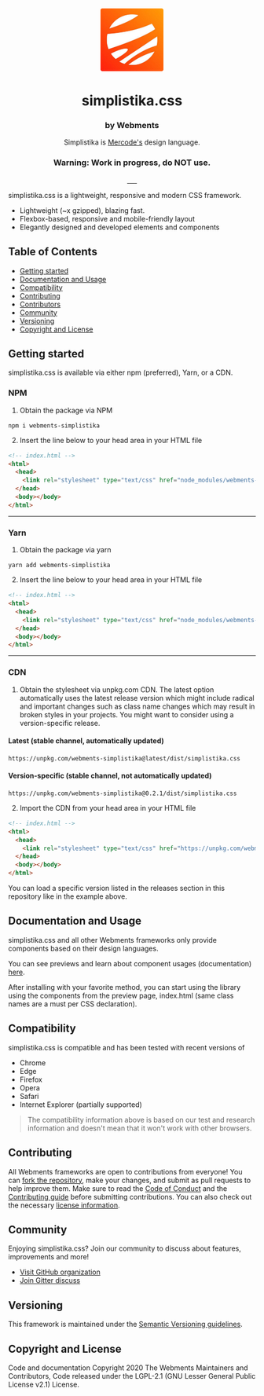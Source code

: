 <p align="center">
  <img alt="simplistika.css icon" src="assets/icon.png" width="130px"/>
  <h1 align="center">simplistika.css</h1>
</p>

<h3 align="center">by Webments</h3>
<p align="center">Simplistika is <a href="https://github.com/Mercode">Mercode's</a> design language.</p>
<h3 align="center">Warning: Work in progress, do NOT use.</h3>

<p align="center">
  <a aria-label="npm" href="https://www.npmjs.com/package/webments-simplistika">
    <img src="https://img.shields.io/npm/v/webments-simplistika" alt="">
  </a>
    <a aria-label="npm bundle size" href="https://www.npmjs.com/package/webments-simplistika">
    <img src="https://img.shields.io/bundlephobia/minzip/webments-simplistika" alt="">
  </a>
  <a aria-label="github releases" href="https://github.com/Webments/simplistika.css/releases">
    <img src="https://img.shields.io/github/v/release/webments/simplistika.css" alt="">
  </a>
    <a aria-label="npm downloads" href="https://www.npmjs.com/package/webments-simplistika">
    <img src="https://img.shields.io/npm/dt/webments-simplistika" alt="">
  </a>
    <a aria-label="license" href="https://github.com/Webments/simplistika.css/blob/master/LICENSE">
    <img src="https://img.shields.io/github/license/webments/simplistika.css" alt="">
  </a>
    <a aria-label="gitter" href="https://gitter.im/Webments/community?utm_source=badge&utm_medium=badge&utm_campaign=pr-badge">
     <img src="https://badges.gitter.im/Webments/community.svg" alt="">
  </a>
</p>

simplistika.css is a lightweight, responsive and modern CSS framework.

- Lightweight (~x gzipped), blazing fast.
- Flexbox-based, responsive and mobile-friendly layout
- Elegantly designed and developed elements and components

## Table of Contents
- [Getting started](#gettingstarted)
- [Documentation and Usage](#usage)
- [Compatibility](#compatibility)
- [Contributing](#contributing)
- [Contributors](#contributors)
- [Community](#community)
- [Versioning](#versioning)
- [Copyright and License](#license)

## <a name="gettingstarted"></a>Getting started
simplistika.css is available via either npm (preferred), Yarn, or a CDN.

### NPM

1. Obtain the package via NPM

```shell
npm i webments-simplistika
```
2. Insert the line below to your head area in your HTML file

```html
<!-- index.html -->
<html>
  <head>
    <link rel="stylesheet" type="text/css" href="node_modules/webments-simplistika/dist/css/simplistika.css" />
  </head>
  <body></body>
</html>
```
---

### Yarn

1. Obtain the package via yarn

```shell
yarn add webments-simplistika
```

2. Insert the line below to your head area in your HTML file

```html
<!-- index.html -->
<html>
  <head>
    <link rel="stylesheet" type="text/css" href="node_modules/webments-simplistika/dist/css/simplistika.css" />
  </head>
  <body></body>
</html>
```

---

### CDN

1. Obtain the stylesheet via unpkg.com CDN. The latest option automatically uses the latest release version which might include radical and important changes such as class name changes which may result in broken styles in your projects. You might want to consider using a version-specific release.

#### Latest (stable channel, automatically updated)
```
https://unpkg.com/webments-simplistika@latest/dist/simplistika.css
```
#### Version-specific (stable channel, not automatically updated)
```
https://unpkg.com/webments-simplistika@0.2.1/dist/simplistika.css
```

2. Import the CDN from your head area in your HTML file

```html
<!-- index.html -->
<html>
  <head>
    <link rel="stylesheet" type="text/css" href="https://unpkg.com/webments-simplistika/dist/css/simplistika.css" />
  </head>
  <body></body>
</html>
```

You can load a specific version listed in the releases section in this repository like in the example above.

## <a name="usage"></a>Documentation and Usage
simplistika.css and all other Webments frameworks only provide components based on their design languages.

You can see previews and learn about component usages (documentation) [here](https://webments.github.io/simplistika.css/).

After installing with your favorite method, you can start using the library using the components from the preview page, index.html (same class names are a must per CSS declaration).

## <a name="compatbility"></a>Compatibility
simplistika.css is compatible and has been tested with recent versions of

- Chrome
- Edge
- Firefox
- Opera
- Safari
- Internet Explorer (partially supported)

> The compatibility information above is based on our test and research information and doesn't mean that it won't work with other browsers.

## <a name="contributing"></a>Contributing
All Webments frameworks are open to contributions from everyone! You can [fork the repository](https://github.com/Webments/simplistika.css/fork), make your changes, and submit as pull requests to help improve them. Make sure to read the [Code of Conduct](https://github.com/Webments/simplistika.css/blob/master/CODE_OF_CONDUCT.md) and the [Contributing guide](https://github.com/Webments/simplistika.css/blob/master/CONTRIBUTING.md) before submitting contributions. You can also check out the necessary [license information](https://github.com/Webments/simplistika.css/blob/master/LICENSE).

## <a name="community"></a>Community
Enjoying simplistika.css? Join our community to discuss about features, improvements and more!

- [Visit GitHub organization](https://github.com/Webments)
- [Join Gitter discuss](https://gitter.im/Webments/general?utm_source=share-link&utm_medium=link&utm_campaign=share-link)

## <a name="versioning"></a>Versioning

This framework is maintained under the [Semantic Versioning guidelines](https://semver.org/).

## <a name="license"></a>Copyright and License

Code and documentation Copyright 2020 The Webments Maintainers and Contributors, Code released under the LGPL-2.1 (GNU Lesser General Public License v2.1) License.

